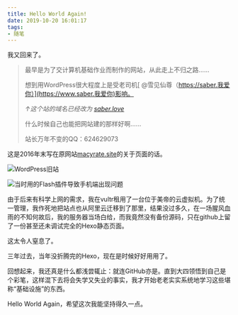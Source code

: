 ```yaml
---
title: Hello World Again!
date: 2019-10-20 16:01:17
tags:
- 随笔
---
```


我又回来了。

> 最早是为了交计算机基础作业而制作的网站，从此走上不归之路……
> 
> 想到用WordPress很大程度上是受老司机[ @雪见仙尊（https://saber.我爱你）](https://www.saber.我爱你)影响。
> 
> *↑这个站的域名已经改为 [saber.love](https://saber.love)*
> 
> 什么时候自己也能把网站建的那样好啊……
> 
> 站长万年不变的QQ：624629073

这是2016年末写在原网站[macyrate.site](http://macyrate.site)的关于页面的话。

![WordPress旧站](https://raw.githubusercontent.com/Macyrate/Macyrate.github.io/photo/旧站-2.jpg "WordPress旧站")

![当时用的Flash插件导致手机端出现问题](https://raw.githubusercontent.com/Macyrate/Macyrate.github.io/photo/旧站.jpg "当时用的Flash插件导致手机端出现问题")

由于后来有科学上网的需求，我在vultr租用了一台位于美帝的云虚拟机。为了统一管理，我作死地把站点也从阿里云迁移到了那里，结果没过多久，在一场腥风血雨的不知何故后，我的服务器当场白给，而我竟然没有备份源码，只在github上留了一份甚至还未调试完全的Hexo静态页面。

这太令人窒息了。

三年过去，当年没折腾完的Hexo，现在是时候好好用用了。

回想起来，我还真是什么都浅尝辄止：就连GitHub亦是。直到大四领悟到自己是个彩笔，这样混下去将会失学又失业的事实，我才开始老老实实系统地学习这些堪称“基础设施”的东西。

Hello World Again，希望这次我能坚持得久一点。

